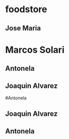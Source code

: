 # foodstore

## Jose Maria

# Marcos Solari

## Antonela

## Joaquin Alvarez

#Antonela

## Joaquin Alvarez

## Antonela

